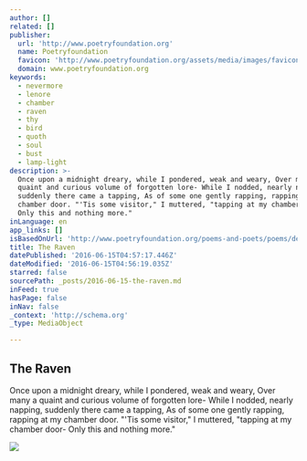 ```yaml
---
author: []
related: []
publisher:
  url: 'http://www.poetryfoundation.org'
  name: Poetryfoundation
  favicon: 'http://www.poetryfoundation.org/assets/media/images/favicon.ico'
  domain: www.poetryfoundation.org
keywords:
  - nevermore
  - lenore
  - chamber
  - raven
  - thy
  - bird
  - quoth
  - soul
  - bust
  - lamp-light
description: >-
  Once upon a midnight dreary, while I pondered, weak and weary, Over many a
  quaint and curious volume of forgotten lore- While I nodded, nearly napping,
  suddenly there came a tapping, As of some one gently rapping, rapping at my
  chamber door. "'Tis some visitor," I muttered, "tapping at my chamber door-
  Only this and nothing more."
inLanguage: en
app_links: []
isBasedOnUrl: 'http://www.poetryfoundation.org/poems-and-poets/poems/detail/48860'
title: The Raven
datePublished: '2016-06-15T04:57:17.446Z'
dateModified: '2016-06-15T04:56:19.035Z'
starred: false
sourcePath: _posts/2016-06-15-the-raven.md
inFeed: true
hasPage: false
inNav: false
_context: 'http://schema.org'
_type: MediaObject

---
```

<article style=""><h1>The Raven</h1><p>Once upon a midnight dreary, while I pondered, weak and weary, Over many a quaint and curious volume of forgotten lore- While I nodded, nearly napping, suddenly there came a tapping, As of some one gently rapping, rapping at my chamber door. "'Tis some visitor," I muttered, "tapping at my chamber door- Only this and nothing more."</p><img src="http://www.poetryfoundation.org/assets/media/images/meta-image.png" /></article>
